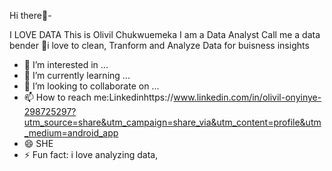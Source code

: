   Hi there👋-

 
 I LOVE DATA
This is Olivil Chukwuemeka
I am a Data Analyst
Call me a data bender
🌱i love to clean, Tranform and Analyze Data for buisness insights
   
- 👀 I’m interested in ...
- 🌱 I’m currently learning ...
- 💞️ I’m looking to collaborate on ...
- 📫 How to reach me:Linkedinhttps://www.linkedin.com/in/olivil-onyinye-298725297?utm_source=share&utm_campaign=share_via&utm_content=profile&utm_medium=android_app
- 😄  SHE
- ⚡ Fun fact: i love analyzing data, 
<!---
olivilchukwuemeka/olivilchukwuemeka is a ✨ special ✨ repository because its `README.md` (this file) appears on your GitHub profile.
You can click the Preview link to take a look at your changes.
--->
